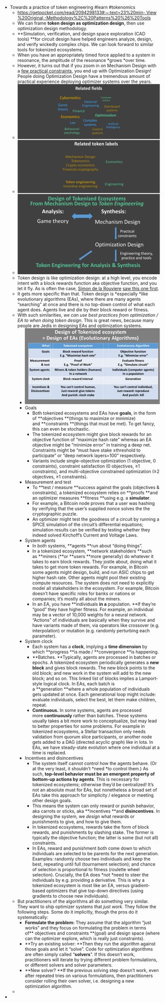 - Towards a practice of token engineering #learn #tokenomics
	- https://getpocket.com/read/2094298133#:~:text=23%20min-,View%20Original,-Methodology%2C%20Patterns%20%26%20Tools
	- We can frame **token design as optimization design**, then use optimization design methodology.
	- **Simulation, verification, and design space exploration (CAD tools) **for circuit design have helped engineers analyze, design, and verify wickedly complex chips. We can look forward to similar tools for tokenized ecosystems.
	- When you have an appropriately timed force applied to a system in resonance, the amplitude of the resonance *grows *over time.
	- However, it turns out that if you zoom in on Mechanism Design with a [few practical constraints](https://medium.com/blockchannel/a-crash-course-in-mechanism-design-for-cryptoeconomic-applications-a9f06ab6a976), you end up with Optimization Design! People doing Optimization Design have a tremendous amount of practical experience deploying optimizer systems over the years.
	- ![image.png](../assets/image_1666424860878_0.png)
	- ![image.png](../assets/image_1666424870213_0.png)
	- ![image.png](../assets/image_1666424887993_0.png)
	- Token design is like optimization design: at a high level, you encode intent with a block rewards function aka objective function, and you let it fly. As is often the case, [Simon de la Rouviere](https://medium.com/@simondlr) [saw this one first](https://hackernoon.com/history-is-rhyming-fitness-functions-comparing-blockchain-tokens-to-the-web-3c117239f4c).
	- It gets more specific than that. Token design is *especially *like evolutionary algorithms (EAs), where there are many agents “searching” at once and there is no top-down control of what each agent does. Agents live and die by their block reward or fitness.
	- With such similarities, *we can use best practices from optimization / EA to when doing token design*. This is great news, because many people are Jedis in designing EAs and optimization systems.
		- ![image.png](../assets/image_1666424926205_0.png)
		- Goals
			- Both tokenized ecosystems and EAs have **goals**, in the form of **objectives **(things to maximize or minimize) and **constraints **(things that must be met). To get fancy, this can even be stochastic.
			- The tokenized ecosystem might give block rewards for an objective function of “maximize hash rate” whereas an EA objective might be “minimize error” in training a deep net. Constraints might be “must have stake ≥threshold to participate” or “deep network layers=100” respectively.
			- Variants include single-objective optimization (1 objective, 0 constraints), constraint satisfaction (0 objectives, ≥1 constraints), and multi-objective constrained optimization (≥2 objectives, ≥1 constraints).
		- Measurement and test
			- To **test / measure **success against the goals (objectives & constraints), a tokenized ecosystem relies on **proofs **and an optimizer measures **fitness **using e.g. a **simulator**.
			- For example, a Bitcoin node proves that a user was hashing by verifying that the user’s supplied nonce solves the the cryptographic puzzle.
			- An optimizer might test the goodness of a circuit by running a SPICE simulation of the circuit’s differential equations; simulation results can be verified by testing whether they indeed solved Kirchoff’s Current and Voltage Laws.
		- System agents
			- In both systems, **agents **run about “doing things”.
			- In a tokenized ecosystem, **network stakeholders **such as **miners (**or **users **more generally) do whatever it takes to earn block rewards. They jostle about, doing what it takes to get more token rewards. For example, in Bitcoin some agents might design, build, and run ASIC chips to get higher hash rate. Other agents might pool their existing compute resources. The system does not need to explicitly model all stakeholders in the ecosystem. For example, Bitcoin doesn’t have specific roles for banks or nations or companies; it’s mostly all about the miners.
			- In an EA, you have **individuals **in a** population. **If they’re “good” they have higher fitness. For example, an individual may be a vector of 10,000 weights for a neural network. “Actions” of individuals are basically when they survive and have variants made of them, via operators like crossover (e.g. interpolation) or mutation (e.g. randomly perturbing each parameter).
		- System clock
			- Each system has a **clock**, implying a **time dimension** by which **progress **is made / **convergence **is happening.
			- **Batches. **Typically, agents are processed in batches or epochs. A tokenized ecosystem periodically generates a **new block** and gives block rewards. The new block points to the old block; and new work in the system will add to the new block; and so on. This linked list of blocks implies a Lamport-style logical clock. In EAs, each batch is a **generation **where a whole population of individuals gets updated at once. Each generational loop might include: evaluate individuals, select the best, let them make children, repeat.
			- **Continuous.** In some systems, agents are processed more **continuously** rather than batches. These systems usually takes a bit more work to conceptualize, but may lead to better properties for some problems. For example in tokenized ecosystems, a Stellar transaction only needs validation from quorum slice participants, or another node gets added to a DAG (directed acyclic graph) like in Iota. In EAs, we have steady-state evolution where one individual at a time is replaced.
		- Incentives and disincentives
			- The system itself cannot control how the agents behave. (Or at the very least, it shouldn’t *need *to control them.) As such, **top-level behavior must be an emergent property of bottom-up actions by agents**. This is necessary for tokenized ecosystems; otherwise they’d be centralized! It’s not an absolute must for EAs, but nonetheless a broad set of EAs take this approach for simplicity / elegance or meeting other design goals.
			- This means the system can only reward or punish behavior, aka carrots or sticks, aka **incentives **and **disincentives**. In designing the system, we *design* what rewards or punishments to give, and how to give them.
			- In tokenized ecosystems, rewards take the form of block rewards, and punishments by slashing stake. The former is typically the objective function; the latter is some (but not all) constraints.
			- In EAs, reward and punishment both come down to which individuals are selected to be parents for the next generation. Examples: randomly choose two individuals and keep the best, repeating until full (tournament selection); and chance of selection is proportional to fitness (roulette wheel selection). Crucially, the EA does *not *need to steer the individuals by e.g. providing a derivative. This is why a tokenized ecosystem is most like an EA, versus gradient-based optimizers that give top-down directives (using gradients to choose new individuals).
	- But practitioners of the algorithms all do something very similar. They want to ship optimizer systems that *just work*. They follow the following steps. Some do it implicitly, though the pros do it systematically:
		- **Formulate the problem:** They assume that the algorithm “just works” and they focus on formulating the problem in terms of** objectives and constraints **(goal) and design space (where can the optimizer explore, which is really just constraints).
		- **Try an existing solver: **Then they run the algorithm against those goals and let it “solve”. Code for optimization algorithms are often simply called “**solvers**”. If this doesn’t work, practitioners will iterate by trying different problem formulations, or different solvers and solver parameters.
		- **New solver? **If the previous solving step doesn’t work, even after repeated tries on various formulations, then practitioners consider rolling their own solver, i.e. designing a new optimization algorithm.
	-
-